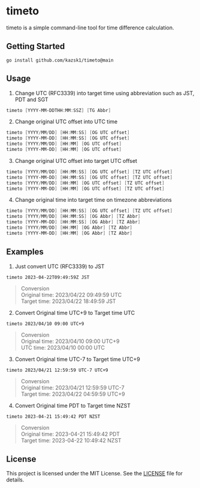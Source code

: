 # timeto
timeto is a simple command-line tool for time difference calculation.


## Getting Started

```
go install github.com/kazsk1/timeto@main
```

## Usage
1) Change UTC (RFC3339) into target time using abbreviation such as JST, PDT and SGT
```powershell or go
timeto [YYYY-MM-DDTHH:MM:SSZ] [TG Abbr]
```

2) Change original UTC offset into UTC time
```powershell or go
timeto [YYYY/MM/DD] [HH:MM:SS] [OG UTC offset]
timeto [YYYY-MM-DD] [HH:MM:SS] [OG UTC offset]
timeto [YYYY/MM/DD] [HH:MM] [OG UTC offset]
timeto [YYYY-MM-DD] [HH:MM] [OG UTC offset]
```

3) Change original UTC offset into target UTC offset
```powershell or go
timeto [YYYY/MM/DD] [HH:MM:SS] [OG UTC offset] [TZ UTC offset]
timeto [YYYY-MM-DD] [HH:MM:SS] [OG UTC offset] [TZ UTC offset]
timeto [YYYY/MM/DD] [HH:MM] [OG UTC offset] [TZ UTC offset]
timeto [YYYY-MM-DD] [HH:MM] [OG UTC offset] [TZ UTC offset]
```

4) Change original time into target time on timezone abbreviations
```powershell or go
timeto [YYYY/MM/DD] [HH:MM:SS] [OG UTC offset] [TZ UTC offset]
timeto [YYYY/MM/DD] [HH:MM:SS] [OG Abbr] [TZ Abbr]
timeto [YYYY-MM-DD] [HH:MM:SS] [OG Abbr] [TZ Abbr]
timeto [YYYY/MM/DD] [HH:MM] [OG Abbr] [TZ Abbr]
timeto [YYYY-MM-DD] [HH:MM] [OG Abbr] [TZ Abbr]
```

## Examples

1) Just convert UTC (RFC3339) to JST
```
timeto 2023-04-22T09:49:59Z JST
```
> Conversion  
>   Original time: 2023/04/22 09:49:59 UTC  
>     Target time: 2023/04/22 18:49:59 JST  

2) Convert Original time UTC+9 to Target time UTC
```
timeto 2023/04/10 09:00 UTC+9
```
> Conversion  
>   Original time: 2023/04/10 09:00 UTC+9  
>        UTC time: 2023/04/10 00:00 UTC  

3) Convert Original time UTC-7 to Target time UTC+9
```
timeto 2023/04/21 12:59:59 UTC-7 UTC+9
```
> Conversion  
>   Original time: 2023/04/21 12:59:59 UTC-7  
>     Target time: 2023/04/22 04:59:59 UTC+9  

4) Convert Original time PDT to Target time NZST
```
timeto 2023-04-21 15:49:42 PDT NZST
```
> Conversion  
>   Original time: 2023-04-21 15:49:42 PDT  
>     Target time: 2023-04-22 10:49:42 NZST  


## License
This project is licensed under the MIT License. See the [LICENSE](LICENSE.txt) file for details.
